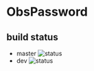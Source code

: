 # ObsPassword

## build status ##
* master ![status](https://travis-ci.org/rokurosatp/ObsPassword.svg?branch=master)
* dev ![status](https://travis-ci.org/rokurosatp/ObsPassword.svg?branch=dev)